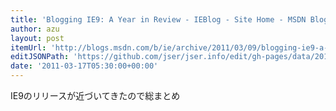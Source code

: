 ```yaml
---
title: 'Blogging IE9: A Year in Review - IEBlog - Site Home - MSDN Blogs'
author: azu
layout: post
itemUrl: 'http://blogs.msdn.com/b/ie/archive/2011/03/09/blogging-ie9-a-year-in-review.aspx'
editJSONPath: 'https://github.com/jser/jser.info/edit/gh-pages/data/2011/03/index.json'
date: '2011-03-17T05:30:00+00:00'
---
```

IE9のリリースが近づいてきたので総まとめ

